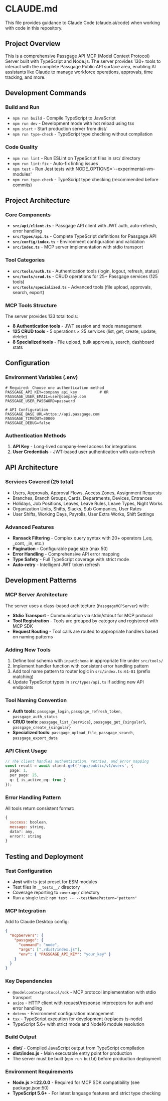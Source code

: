# CLAUDE.md

This file provides guidance to Claude Code (claude.ai/code) when working with code in this repository.

## Project Overview

This is a comprehensive Passgage API MCP (Model Context Protocol) Server built with TypeScript and Node.js. The server provides 130+ tools to interact with the complete Passgage Public API surface area, enabling AI assistants like Claude to manage workforce operations, approvals, time tracking, and more.

## Development Commands

### Build and Run
- `npm run build` - Compile TypeScript to JavaScript
- `npm run dev` - Development mode with hot reload using tsx
- `npm start` - Start production server from dist/
- `npm run type-check` - TypeScript type checking without compilation

### Code Quality
- `npm run lint` - Run ESLint on TypeScript files in src/ directory
- `npm run lint:fix` - Auto-fix linting issues
- `npm test` - Run Jest tests with NODE_OPTIONS='--experimental-vm-modules'
- `npm run type-check` - TypeScript type checking (recommended before commits)

## Project Architecture

### Core Components
- **`src/api/client.ts`** - Passgage API client with JWT auth, auto-refresh, error handling
- **`src/types/api.ts`** - Complete TypeScript definitions for Passgage API
- **`src/config/index.ts`** - Environment configuration and validation
- **`src/index.ts`** - MCP server implementation with stdio transport

### Tool Categories
- **`src/tools/auth.ts`** - Authentication tools (login, logout, refresh, status)
- **`src/tools/crud.ts`** - CRUD operations for 25+ Passgage services (125 tools)
- **`src/tools/specialized.ts`** - Advanced tools (file upload, approvals, search, export)

### MCP Tools Structure
The server provides 133 total tools:
- **8 Authentication tools** - JWT session and mode management
- **125 CRUD tools** - 5 operations × 25 services (list, get, create, update, delete)
- **8 Specialized tools** - File upload, bulk approvals, search, dashboard stats

## Configuration

### Environment Variables (.env)
```env
# Required: Choose one authentication method
PASSGAGE_API_KEY=company_api_key          # OR
PASSGAGE_USER_EMAIL=user@company.com      
PASSGAGE_USER_PASSWORD=password

# API Configuration
PASSGAGE_BASE_URL=https://api.passgage.com
PASSGAGE_TIMEOUT=30000
PASSGAGE_DEBUG=false
```

### Authentication Methods
1. **API Key** - Long-lived company-level access for integrations
2. **User Credentials** - JWT-based user authentication with auto-refresh

## API Architecture

### Services Covered (25 total)
- Users, Approvals, Approval Flows, Access Zones, Assignment Requests
- Branches, Branch Groups, Cards, Departments, Devices, Entrances
- Holidays, Job Positions, Leaves, Leave Rules, Leave Types, Night Works
- Organization Units, Shifts, Slacks, Sub Companies, User Rates
- User Shifts, Working Days, Payrolls, User Extra Works, Shift Settings

### Advanced Features
- **Ransack Filtering** - Complex query syntax with 20+ operators (_eq, _cont, _in, etc.)
- **Pagination** - Configurable page size (max 50)
- **Error Handling** - Comprehensive API error mapping
- **Type Safety** - Full TypeScript coverage with strict mode
- **Auto-retry** - Intelligent JWT token refresh

## Development Patterns

### MCP Server Architecture
The server uses a class-based architecture (`PassgageMCPServer`) with:
- **Stdio Transport** - Communication via stdin/stdout for MCP protocol
- **Tool Registration** - Tools are grouped by category and registered with MCP SDK
- **Request Routing** - Tool calls are routed to appropriate handlers based on naming patterns

### Adding New Tools
1. Define tool schema with `inputSchema` in appropriate file under `src/tools/`
2. Implement handler function with consistent error handling pattern
3. Add tool name pattern to router logic in `src/index.ts:61-81` (prefix matching)
4. Update TypeScript types in `src/types/api.ts` if adding new API endpoints

### Tool Naming Convention
- **Auth tools**: `passgage_login`, `passgage_refresh_token`, `passgage_auth_status`
- **CRUD tools**: `passgage_list_{service}`, `passgage_get_{singular}`, `passgage_create_{singular}`
- **Specialized tools**: `passgage_upload_file`, `passgage_search`, `passgage_export_data`

### API Client Usage
```typescript
// The client handles authentication, retries, and error mapping
const result = await client.get('/api/public/v1/users', {
  page: 1, 
  per_page: 25,
  q: { is_active_eq: true }
});
```

### Error Handling Pattern
All tools return consistent format:
```javascript
{
  success: boolean,
  message: string,
  data?: any,
  error?: string
}
```

## Testing and Deployment

### Test Configuration
- **Jest** with ts-jest preset for ESM modules
- Test files in `__tests__/` directory
- Coverage reporting to `coverage/` directory
- Run a single test: `npm test -- --testNamePattern="pattern"`

### MCP Integration
Add to Claude Desktop config:
```json
{
  "mcpServers": {
    "passgage": {
      "command": "node",
      "args": ["./dist/index.js"],
      "env": { "PASSGAGE_API_KEY": "your_key" }
    }
  }
}
```

### Key Dependencies
- `@modelcontextprotocol/sdk` - MCP protocol implementation with stdio transport
- `axios` - HTTP client with request/response interceptors for auth and error handling
- `dotenv` - Environment configuration management
- `tsx` - TypeScript execution for development (replaces ts-node)
- TypeScript 5.6+ with strict mode and Node16 module resolution

### Build Output
- **dist/** - Compiled JavaScript output from TypeScript compilation
- **dist/index.js** - Main executable entry point for production
- The server must be built (`npm run build`) before production deployment

### Environment Requirements
- **Node.js >=22.0.0** - Required for MCP SDK compatibility (see package.json:50)
- **TypeScript 5.6+** - For latest language features and strict type checking